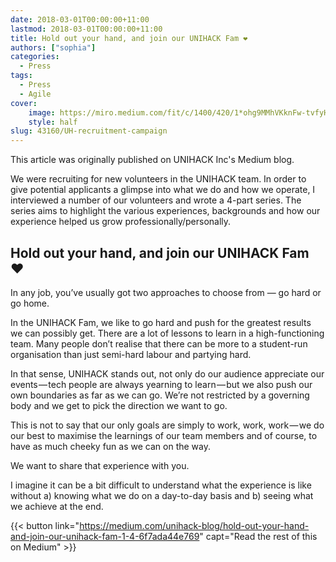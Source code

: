 ```yaml
---
date: 2018-03-01T00:00:00+11:00
lastmod: 2018-03-01T00:00:00+11:00
title: Hold out your hand, and join our UNIHACK Fam ❤
authors: ["sophia"]
categories:
  - Press
tags:
  - Press
  - Agile
cover:
    image: https://miro.medium.com/fit/c/1400/420/1*ohg9MMhVKknFw-tvfyH7lg.jpeg
    style: half
slug: 43160/UH-recruitment-campaign
---
```


This article was originally published on UNIHACK Inc's Medium blog.

We were recruiting for new volunteers in the UNIHACK team. In order to give potential applicants a glimpse into what we do and how we operate, I interviewed a number of our volunteers and wrote a 4-part series. The series aims to highlight the various experiences, backgrounds and how our experience helped us grow professionally/personally.

## Hold out your hand, and join our UNIHACK Fam ❤

In any job, you’ve usually got two approaches to choose from — go hard or go home.

In the UNIHACK Fam, we like to go hard and push for the greatest results we can possibly get. There are a lot of lessons to learn in a high-functioning team. Many people don’t realise that there can be more to a student-run organisation than just semi-hard labour and partying hard.

In that sense, UNIHACK stands out, not only do our audience appreciate our events — tech people are always yearning to learn — but we also push our own boundaries as far as we can go. We’re not restricted by a governing body and we get to pick the direction we want to go.

This is not to say that our only goals are simply to work, work, work — we do our best to maximise the learnings of our team members and of course, to have as much cheeky fun as we can on the way.

We want to share that experience with you.

I imagine it can be a bit difficult to understand what the experience is like without a) knowing what we do on a day-to-day basis and b) seeing what we achieve at the end.

{{< button link="https://medium.com/unihack-blog/hold-out-your-hand-and-join-our-unihack-fam-1-4-6f7ada44e769" capt="Read the rest of this on Medium" >}}
